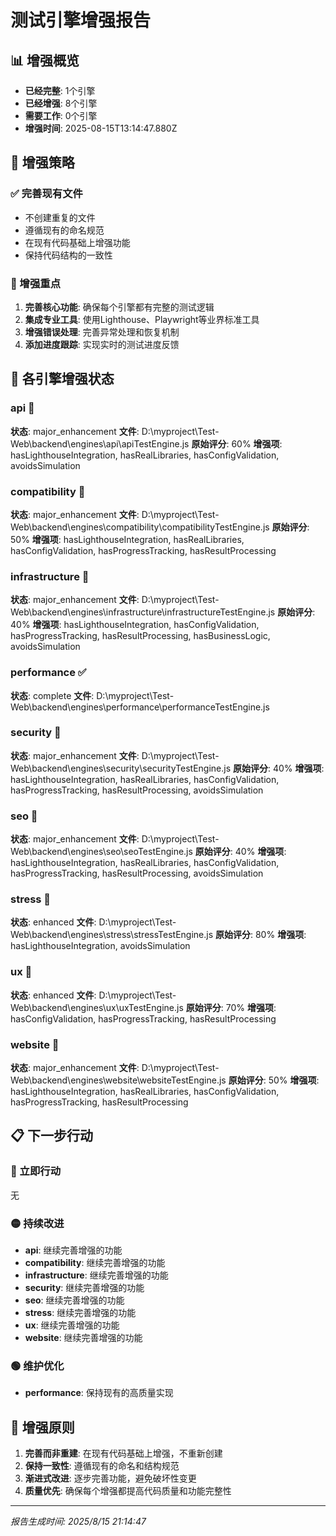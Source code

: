 # 测试引擎增强报告

## 📊 增强概览

- **已经完整**: 1个引擎
- **已经增强**: 8个引擎  
- **需要工作**: 0个引擎
- **增强时间**: 2025-08-15T13:14:47.880Z

## 🔧 增强策略

### ✅ 完善现有文件
- 不创建重复的文件
- 遵循现有的命名规范
- 在现有代码基础上增强功能
- 保持代码结构的一致性

### 🎯 增强重点
1. **完善核心功能**: 确保每个引擎都有完整的测试逻辑
2. **集成专业工具**: 使用Lighthouse、Playwright等业界标准工具
3. **增强错误处理**: 完善异常处理和恢复机制
4. **添加进度跟踪**: 实现实时的测试进度反馈

## 🔧 各引擎增强状态

### api 🚧

**状态**: major_enhancement
**文件**: D:\myproject\Test-Web\backend\engines\api\apiTestEngine.js
**原始评分**: 60%
**增强项**: hasLighthouseIntegration, hasRealLibraries, hasConfigValidation, avoidsSimulation

### compatibility 🚧

**状态**: major_enhancement
**文件**: D:\myproject\Test-Web\backend\engines\compatibility\compatibilityTestEngine.js
**原始评分**: 50%
**增强项**: hasLighthouseIntegration, hasRealLibraries, hasConfigValidation, hasProgressTracking, hasResultProcessing

### infrastructure 🚧

**状态**: major_enhancement
**文件**: D:\myproject\Test-Web\backend\engines\infrastructure\infrastructureTestEngine.js
**原始评分**: 40%
**增强项**: hasLighthouseIntegration, hasConfigValidation, hasProgressTracking, hasResultProcessing, hasBusinessLogic, avoidsSimulation

### performance ✅

**状态**: complete
**文件**: D:\myproject\Test-Web\backend\engines\performance\performanceTestEngine.js



### security 🚧

**状态**: major_enhancement
**文件**: D:\myproject\Test-Web\backend\engines\security\securityTestEngine.js
**原始评分**: 40%
**增强项**: hasLighthouseIntegration, hasRealLibraries, hasConfigValidation, hasProgressTracking, hasResultProcessing, avoidsSimulation

### seo 🚧

**状态**: major_enhancement
**文件**: D:\myproject\Test-Web\backend\engines\seo\seoTestEngine.js
**原始评分**: 40%
**增强项**: hasLighthouseIntegration, hasRealLibraries, hasConfigValidation, hasProgressTracking, hasResultProcessing, avoidsSimulation

### stress 🔧

**状态**: enhanced
**文件**: D:\myproject\Test-Web\backend\engines\stress\stressTestEngine.js
**原始评分**: 80%
**增强项**: hasLighthouseIntegration, avoidsSimulation

### ux 🔧

**状态**: enhanced
**文件**: D:\myproject\Test-Web\backend\engines\ux\uxTestEngine.js
**原始评分**: 70%
**增强项**: hasConfigValidation, hasProgressTracking, hasResultProcessing

### website 🚧

**状态**: major_enhancement
**文件**: D:\myproject\Test-Web\backend\engines\website\websiteTestEngine.js
**原始评分**: 50%
**增强项**: hasLighthouseIntegration, hasRealLibraries, hasConfigValidation, hasProgressTracking, hasResultProcessing

## 📋 下一步行动

### 🔴 立即行动
无

### 🟡 持续改进  
- **api**: 继续完善增强的功能
- **compatibility**: 继续完善增强的功能
- **infrastructure**: 继续完善增强的功能
- **security**: 继续完善增强的功能
- **seo**: 继续完善增强的功能
- **stress**: 继续完善增强的功能
- **ux**: 继续完善增强的功能
- **website**: 继续完善增强的功能

### 🟢 维护优化
- **performance**: 保持现有的高质量实现

## 🎯 增强原则

1. **完善而非重建**: 在现有代码基础上增强，不重新创建
2. **保持一致性**: 遵循现有的命名和结构规范
3. **渐进式改进**: 逐步完善功能，避免破坏性变更
4. **质量优先**: 确保每个增强都提高代码质量和功能完整性

---
*报告生成时间: 2025/8/15 21:14:47*